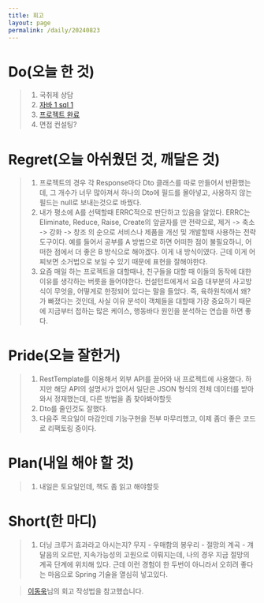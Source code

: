 ```yaml
---
title: 회고
layout: page
permalink: /daily/20240823
---
```


# Do(오늘 한 것)
>1. 국취제 상담
>2. [자바 1 sql 1](https://github.com/Rlackdals981010/javacode)
>3. [프로젝트 완료](https://github.com/Rlackdals981010/SpringJpaCalender)
>4. 면접 컨설팅?

# Regret(오늘 아쉬웠던 것, 깨달은 것)
>1. 프로젝트의 경우 각 Response마다 Dto 클래스를 따로 만들어서 반환했는데, 그 개수가 너무 많아져서 하나의 Dto에 필드를 몰아넣고, 사용하지 않는 필드는 null로 보내는것으로 바꿨다.
>2. 내가 평소에 A를 선택할때 ERRC적으로 판단하고 있음을 알았다. ERRC는 Eliminate, Reduce, Raise, Create의 앞글자를 딴 전략으로, 제거 -> 축소 -> 강화 -> 창조 의 순으로 서비스나 제품을 개선 및 개발할때 사용하는 전략 도구이다. 예를 들어서 공부를 A 방법으로 하면 어떠한 점이 불필요하니, 어떠한 점에서 더 좋은 B 방식으로 해야겠다. 이게 내 방식이였다. 근데 이게 어찌보면 소거법으로 보일 수 있기 때문에 표현을 잘해야한다. 
>3. 요즘 매일 하는 프로젝트을 대할때나, 친구들을 대할 때 이들의 동작에 대한 이유를 생각하는 버릇을 들어야한다. 컨설턴트에게서 요즘 대부분의 사고방식이 무엇을, 어떻게로 한정되어 있다는 말을 들었다. 즉, 육하원칙에서 왜? 가 빠졌다는 것인데, 사실 이유 분석이 객체들을 대할때 가장 중요하기 때문에 지금부터 접하는 많은 케이스, 행동바다 원인을 분석하는 연습을 하면 좋다.

# Pride(오늘 잘한거)
>1. RestTemplate를 이용해서 외부 API를 끌어와 내 프로젝트에 사용했다. 하지만 해당 API의 설명서가 없어서 일단은 JSON 형식의 전체 데이터를 받아와서 정재했는데, 다른 방법을 좀 찾아봐야할듯
>2. Dto를 줄인것도 잘했다. 
>3. 다음주 목요일이 마감인데 기능구현을 전부 마무리했고, 이제 좀더 좋은 코드로 리팩토링 중이다.

# Plan(내일 해야 할 것)
>1. 내일은 토요일인데, 책도 좀 읽고 해야할듯

# Short(한 마디)
>1. 더닝 크루거 효과라고 아시는지? 무지 - 우매함의 봉우리 - 절망의 계곡 - 걔달음의 오르만, 지속가능성의 고원으로 이뤄지는데, 나의 경우 지금 절망의 계곡 단계에 위치해 있다. 근데 이런 경험이 한 두번이 아니라서 오히려 좋다는 마음으로 Spring 기술을 열심히 넣고있다.


> [이동욱](https://dongwooklee96.github.io/)님의 회고 작성법을 참고했습니다.